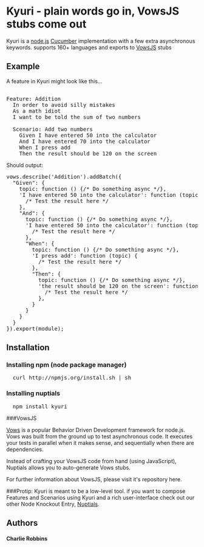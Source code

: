 # Kyuri - plain words go in, VowsJS stubs come out

Kyuri is a [node.js][1] [Cucumber][0] implementation with a few extra asynchronous keywords. supports 160+ languages and exports to [VowsJS][3] stubs

## Example

A feature in Kyuri might look like this...

<pre>  
Feature: Addition
  In order to avoid silly mistakes
  As a math idiot
  I want to be told the sum of two numbers

  Scenario: Add two numbers
    Given I have entered 50 into the calculator
    And I have entered 70 into the calculator
    When I press add
    Then the result should be 120 on the screen
</pre>

Should output:

<pre>
vows.describe('Addition').addBatch({
  "Given": {
    topic: function () {/* Do something async */},
    'I have entered 50 into the calculator': function (topic) {
      /* Test the result here */
    },
    "And": {
      topic: function () {/* Do something async */},
      'I have entered 50 into the calculator': function (topic) {
        /* Test the result here */
      },
      "When": {
        topic: function () {/* Do something async */},
        'I press add': function (topic) {
          /* Test the result here */
        },
        "Then": {
          topic: function () {/* Do something async */},
          'the result should be 120 on the screen': function (topic) {
            /* Test the result here */
          },
        }
      }
    }
  }      
}).export(module);
</pre>

## Installation

### Installing npm (node package manager)
<pre>
  curl http://npmjs.org/install.sh | sh
</pre>

### Installing nuptials
<pre>
  npm install kyuri
</pre>

###VowsJS

[Vows][3]  is a popular Behavior Driven Development framework for node.js. Vows was built from the ground up to test asynchronous code. It executes your tests in parallel when it makes sense, and sequentially when there are dependencies.

Instead of crafting your VowsJS code from hand (using JavaScript), Nuptials allows you to auto-generate Vows stubs. 

For further information about VowsJS, please visit it's repository here.

###Protip: 
Kyuri is meant to be a low-level tool. if you want to compose Features and Scenarios using Kyuri and a rich user-interface check out our other Node Knockout Entry, [Nuptials][3].


## Authors
#### Charlie Robbins

[0]: http://cukes.info "Cucumber"
[1]: http://nodejs.org "node.js"
[2]: http://github.com/nodejitsu/nuptials "Nuptials"
[3]: http://vowsjs.org "VowsJs"

